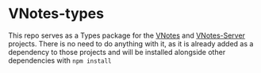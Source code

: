 # VNotes-types

This repo serves as a Types package for the [VNotes](https://github.com/JustDMare/VNotes) and [VNotes-Server](https://github.com/JustDMare/VNotes-Server) projects. There is no need to do anything with it, as it is already added as a dependency to those projects and will be installed alongside other dependencies with `npm install`
